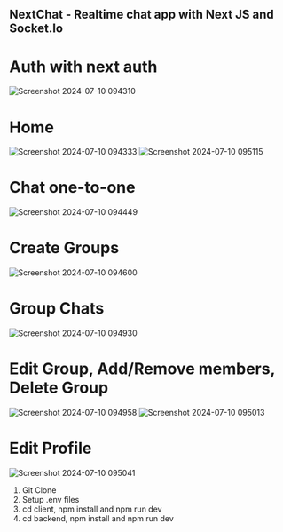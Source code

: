 ## NextChat - Realtime chat app with Next JS and Socket.Io

# Auth with next auth
![Screenshot 2024-07-10 094310](https://github.com/Sanjayng125/next-chat/assets/106653066/98d158bc-52c3-4aff-8eaa-784ee50e8fee)

# Home
![Screenshot 2024-07-10 094333](https://github.com/Sanjayng125/next-chat/assets/106653066/1f926ecd-373b-4a23-bea1-96cd4c1700e3)
![Screenshot 2024-07-10 095115](https://github.com/Sanjayng125/next-chat/assets/106653066/0329d2b6-925b-4f8f-bd95-20b62512f578)

# Chat one-to-one
![Screenshot 2024-07-10 094449](https://github.com/Sanjayng125/next-chat/assets/106653066/1d82860a-3660-4f78-9f78-e8325dd790cb)

# Create Groups
![Screenshot 2024-07-10 094600](https://github.com/Sanjayng125/next-chat/assets/106653066/9cf089dd-b4eb-4142-a82e-d9055866905b)

# Group Chats
![Screenshot 2024-07-10 094930](https://github.com/Sanjayng125/next-chat/assets/106653066/58bb59b6-e431-475e-9b10-fdc671503d8e)

# Edit Group, Add/Remove members, Delete Group
![Screenshot 2024-07-10 094958](https://github.com/Sanjayng125/next-chat/assets/106653066/639f1a37-3502-4f2c-b218-f5851e8ac119)
![Screenshot 2024-07-10 095013](https://github.com/Sanjayng125/next-chat/assets/106653066/fc027ecc-be8f-4a78-aaf9-6e82c07609da)

# Edit Profile
![Screenshot 2024-07-10 095041](https://github.com/Sanjayng125/next-chat/assets/106653066/1eeda7ad-ecea-4602-8226-8ceceb4767a9)

1) Git Clone<br>
2) Setup .env files<br>
3) cd client, npm install and npm run dev<br>
4) cd backend, npm install and npm run dev<br>



